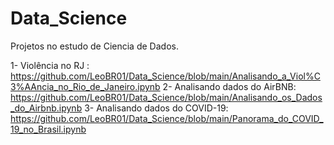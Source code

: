# Data_Science
Projetos no estudo de Ciencia de Dados.

1- Violência no RJ : https://github.com/LeoBR01/Data_Science/blob/main/Analisando_a_Viol%C3%AAncia_no_Rio_de_Janeiro.ipynb 
2- Analisando dados do AirBNB: https://github.com/LeoBR01/Data_Science/blob/main/Analisando_os_Dados_do_Airbnb.ipynb
3- Analisando dados do COVID-19: https://github.com/LeoBR01/Data_Science/blob/main/Panorama_do_COVID_19_no_Brasil.ipynb
